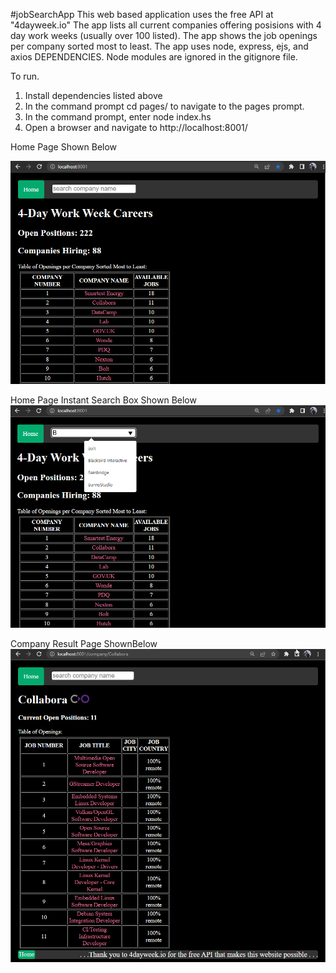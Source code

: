 #jobSearchApp
This web based application uses the free API at "4dayweek.io"
The app lists all current companies offering posisions with 4 day work weeks (usually over 100 listed).
The app shows the job openings per company sorted most to least.
The app uses node, express, ejs, and axios DEPENDENCIES.
Node modules are ignored in the gitignore file.

To run.
1. Install dependencies listed above
2. In the command prompt cd pages/ to navigate to the pages prompt.
3. In the command prompt, enter node index.hs
4. Open a browser and navigate to http://localhost:8001/

Home Page Shown Below

![alt text](https://github.com/RamonJOrtega/jobSearchApp/blob/main/public/img/appHome1.png)

Home Page Instant Search Box Shown Below
![alt text](https://github.com/RamonJOrtega/jobSearchApp/blob/main/public/img/appHome.png)

Company Result Page ShownBelow
![alt text](https://github.com/RamonJOrtega/jobSearchApp/blob/main/public/img/appHome3.png)
